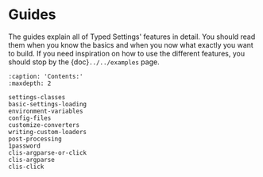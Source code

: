 # Guides

The guides explain all of Typed Settings' features in detail.
You should read them when you know the basics and when you now what exactly you want to build.
If you need inspiration on how to use the different features, you should stop by the {doc}`../../examples` page.

```{toctree}
:caption: 'Contents:'
:maxdepth: 2

settings-classes
basic-settings-loading
environment-variables
config-files
customize-converters
writing-custom-loaders
post-processing
1password
clis-argparse-or-click
clis-argparse
clis-click
```
